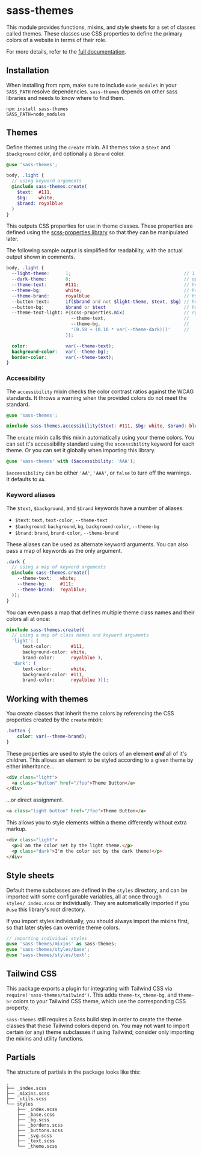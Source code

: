 # sass-themes

This module provides functions, mixins, and style sheets for a set of classes 
called themes. These classes use CSS properties to define the primary colors of 
a website in terms of their role.

For more details, refer to the [full 
documentation](https://dawaltconley.github.io/sass-themes/).

## Installation

When installing from npm, make sure to include `node_modules` in your 
`SASS_PATH` resolve dependencies. `sass-themes` depends on other sass libraries 
and needs to know where to find them.

```
npm install sass-themes
SASS_PATH=node_modules
```

## Themes

Define themes using the `create` mixin. All themes take a `$text` and 
`$background` color, and optionally a `$brand` color.

```scss
@use 'sass-themes';

body, .light {
  // using keyword arguments
  @include sass-themes.create(
    $text:  #111,
    $bg:    white,
    $brand: royalblue
  )
}
```

This outputs CSS properties for use in theme classes. These properties are 
defined using the [scss-properties 
library](https://github.com/dawaltconley/scss-properties) so that they can be 
manipulated later.

The following sample output is simplified for readability, with the actual 
output shown in comments.

```scss
body, .light {
  --light-theme:      1;                                          // 1 if text color is darker than background, else 0
  --dark-theme:       0;                                          // opposite --light-theme
  --theme-text:       #111;                                       // hsla(var(--theme-text-h), var(--theme-text-s), var(--theme-text-l), var(--theme-text-a));
  --theme-bg:         white;                                      // hsla(var(--theme-bg-h), var(--theme-bg-s), var(--theme-bg-l), var(--theme-bg-a));
  --theme-brand:      royalblue                                   // hsla(var(--theme-brand-h), var(--theme-brand-s), var(--theme-brand-l), var(--theme-brand-a));
  --button-text:      if($brand and not $light-theme, $text, $bg) // hsla(var(--button-text-h), var(--button-text-s), var(--button-text-l), var(--button-text-a));
  --button-bg:        $brand or $text                             // hsla(var(--button-bg-h), var(--button-bg-s), var(--button-bg-l), var(--button-bg-a));
  --theme-text-light: #{scss-properties.mix(                      // rgba(calc((var(--theme-text-r) * (0.58 + (0.18 * var(--theme-dark)))) + (var(--theme-bg-r) * (1 - (0.58 + (0.18 * var(--theme-dark)))))),
                        --theme-text,                             //      calc((var(--theme-text-g) * (0.58 + (0.18 * var(--theme-dark)))) + (var(--theme-bg-g) * (1 - (0.58 + (0.18 * var(--theme-dark)))))),
                        --theme-bg,                               //      calc((var(--theme-text-b) * (0.58 + (0.18 * var(--theme-dark)))) + (var(--theme-bg-b) * (1 - (0.58 + (0.18 * var(--theme-dark)))))),
                        '(0.58 + (0.18 * var(--theme-dark)))'     //      calc((var(--theme-text-a) * (0.58 + (0.18 * var(--theme-dark)))) + (var(--theme-bg-a) * (1 - (0.58 + (0.18 * var(--theme-dark)))))));
                      )};

  color:              var(--theme-text);
  background-color:   var(--theme-bg);
  border-color:       var(--theme-text);
}
```

### Accessibility

The `accessibility` mixin checks the color contrast ratios against the WCAG 
standards. It throws a warning when the provided colors do not meet the 
standard.

```scss
@use 'sass-themes';

@include sass-themes.accessibility($text: #111, $bg: white, $brand: blue, $accessibility: 'AA');
```

The `create` mixin calls this mixin automatically using your theme colors. You 
can set it's accessibility standard using the `accessibility` keyword for each 
theme. Or you can set it globally when importing this library.

```scss
@use 'sass-themes' with ($accessibility: 'AAA');
```

`$accessibility` can be either `'AA'`, `'AAA'`, or `false` to turn off the 
warnings. It defaults to `AA`.

### Keyword aliases

The `$text`, `$background`, and `$brand` keywords have a number of aliases:

- `$text`: `text`, `text-color`, `--theme-text`
- `$background`: `background`, `bg`, `background-color`, `--theme-bg`
- `$brand`: `brand`, `brand-color`, `--theme-brand`

These aliases can be used as alternate keyword arguments. You can also pass a 
map of keywords as the only argument.

```scss
.dark {
  // using a map of keyword arguments
  @include sass-themes.create((
    --theme-text:   white;
    --theme-bg:     #111;
    --theme-brand:  royalblue;
  ));
}
```

You can even pass a map that defines multiple theme class names and their 
colors all at once:

```scss
@include sass-themes.create((
  // using a map of class names and keyword arguments
  'light': (
      text-color:       #111,
      background-color: white,
      brand-color:      royalblue ),
  'dark': (
      text-color:       white,
      background-color: #111,
      brand-color:      royalblue )));
```

## Working with themes

You create classes that inherit theme colors by referencing the CSS properties 
created by the `create` mixin:

```css
.button {
    color: var(--theme-brand);
}
```

These properties are used to style the colors of an element ***and*** all of 
it's children. This allows an element to be styled according to a given theme 
by either inheritance...

```html
<div class="light">
  <a class="button" href="/foo">Theme Button</a>
</div>
```

...or direct assignment.

```html
<a class="light button" href="/foo">Theme Button</a>
```

This allows you to style elements within a theme differently without extra 
markup.

```html
<div class="light">
  <p>I am the color set by the light theme.</p>
  <p class="dark">I'm the color set by the dark theme!</p>
</div>
```

## Style sheets

Default theme subclasses are defined in the `styles` directory, and can be 
imported with some configurable variables, all at once through 
`styles/_index.scss` or individually. They are automatically imported if you 
`@use` this library's root directory.

If you import styles individually, you should always import the mixins first, 
so that later styles can override theme colors.

```scss
// importing individual styles
@use 'sass-themes/mixins' as sass-themes;
@use 'sass-themes/styles/base';
@use 'sass-themes/styles/text';
```

## Tailwind CSS

This package exports a plugin for integrating with Tailwind CSS via 
`require('sass-themes/tailwind')`. This adds `theme-tx`, `theme-bg`, and 
`theme-br` colors to your Tailwind CSS theme, which use the corresponding CSS 
property.

`sass-themes` still requires a Sass build step in order to create the theme 
classes that these Tailwind colors depend on. You may not want to import 
certain (or any) theme subclasses if using Tailwind; consider only importing 
the mixins and utility functions.

## Partials

The structure of partials in the package looks like this:

```
.
├── _index.scss
├── _mixins.scss
├── _utils.scss
└── styles
    ├── _index.scss
    ├── _base.scss
    ├── _bg.scss
    ├── _borders.scss
    ├── _buttons.scss
    ├── _svg.scss
    ├── _text.scss
    └── _theme.scss
```
